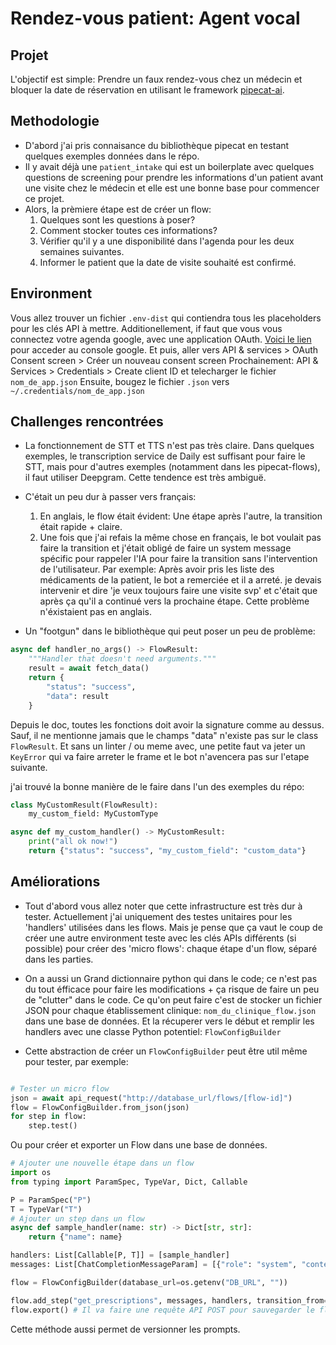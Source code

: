 # Rendez-vous patient: Agent vocal

## Projet

L'objectif est simple: Prendre un faux rendez-vous chez un médecin et bloquer la date de réservation en utilisant le framework [pipecat-ai](https://github.com/pipecat-ai/pipecat).

## Methodologie

- D'abord j'ai pris connaisance du bibliothèque pipecat en testant quelques exemples données dans le répo.
- Il y avait déjà une `patient_intake` qui est un boilerplate avec quelques questions de screening pour prendre les informations d'un patient avant une visite chez le médecin et elle est une bonne base pour commencer ce projet.
- Alors, la prèmiere étape est de créer un flow:
  1. Quelques sont les questions à poser?
  2. Comment stocker toutes ces informations?
  3. Vérifier qu'il y a une disponibilité dans l'agenda pour les deux semaines suivantes.
  4. Informer le patient que la date de visite souhaité est confirmé.

## Environment

Vous allez trouver un fichier `.env-dist` qui contiendra tous les placeholders pour les clés API à mettre.
Additionellement,
if faut que vous vous connectez votre agenda google, avec une application OAuth.
[Voici le lien](https://console.developers.google.com/apis/credentials) pour acceder au console google.
Et puis, aller vers API & services > OAuth Consent screen > Créer un nouveau consent screen
Prochainement: API & Services > Credentials > Create client ID et telecharger le fichier `nom_de_app.json`
Ensuite,
bougez le fichier `.json` vers `~/.credentials/nom_de_app.json`

## Challenges rencontrées

- La fonctionnement de STT et TTS n'est pas très claire. Dans quelques exemples, le transcription service de Daily est suffisant pour faire le STT, mais pour d'autres exemples (notamment dans les pipecat-flows), il faut utiliser Deepgram. Cette tendence est très ambiguë.
- C'était un peu dur à passer vers français:

  1. En anglais, le flow était évident: Une étape après l'autre, la transition était rapide + claire.
  2. Une fois que j'ai refais la même chose en français, le bot voulait pas faire la transition et j'était obligé de faire un system message spécific pour rappeler l'IA pour faire la transition sans l'intervention de l'utilisateur. Par exemple: Après avoir pris les liste des médicaments de la patient, le bot a remerciée et il a arreté. je devais intervenir et dire 'je veux toujours faire une visite svp' et c'était que après ça qu'il a continué vers la prochaine étape. Cette problème n'éxistaient pas en anglais.

- Un "footgun" dans le bibliothèque qui peut poser un peu de problème:

```py
async def handler_no_args() -> FlowResult:
    """Handler that doesn't need arguments."""
    result = await fetch_data()
    return {
        "status": "success",
        "data": result
    }
```

Depuis le doc, toutes les fonctions doit avoir la signature comme au dessus. Sauf, il ne mentionne jamais que le champs "data" n'existe pas sur le class `FlowResult`. Et sans un linter / ou meme avec, une petite faut va jeter un `KeyError` qui va faire arreter le frame et le bot n'avencera pas sur l'etape suivante.

j'ai trouvé la bonne manière de le faire dans l'un des exemples du répo:

```py
class MyCustomResult(FlowResult):
    my_custom_field: MyCustomType

async def my_custom_handler() -> MyCustomResult:
    print("all ok now!")
    return {"status": "success", "my_custom_field": "custom_data"}
```

## Améliorations

- Tout d'abord vous allez noter que cette infrastructure est très dur à tester. Actuellement j'ai uniquement des testes unitaires pour les 'handlers' utilisées dans les flows. Mais je pense que ça vaut le coup de créer une autre environment teste avec les clés APIs différents (si possible) pour créer des 'micro flows': chaque étape d'un flow, séparé dans les parties.

- On a aussi un Grand dictionnaire python qui dans le code; ce n'est pas du tout éfficace pour faire les modifications + ça risque de faire un peu de "clutter" dans le code.
  Ce qu'on peut faire c'est de stocker un fichier JSON pour chaque établissement clinique: `nom_du_clinique_flow.json` dans une base de données. Et la récuperer vers le début et remplir les handlers avec une classe Python potentiel: `FlowConfigBuilder`

- Cette abstraction de créer un `FlowConfigBuilder` peut être util même pour tester, par exemple:

```py

# Tester un micro flow
json = await api_request("http://database_url/flows/[flow-id]")
flow = FlowConfigBuilder.from_json(json)
for step in flow:
    step.test()

```

Ou pour créer et exporter un Flow dans une base de données.

```py
# Ajouter une nouvelle étape dans un flow
import os
from typing import ParamSpec, TypeVar, Dict, Callable

P = ParamSpec("P")
T = TypeVar("T")
# Ajouter un step dans un flow
async def sample_handler(name: str) -> Dict[str, str]:
    return {"name": name}

handlers: List[Callable[P, T]] = [sample_handler]
messages: List[ChatCompletionMessageParam] = [{"role": "system", "content": "youre a helpful bot"}]

flow = FlowConfigBuilder(database_url=os.getenv("DB_URL", ""))

flow.add_step("get_prescriptions", messages, handlers, transition_from="start")
flow.export() # Il va faire une requête API POST pour sauvegarder le flow dans une base.
```

Cette méthode aussi permet de versionner les prompts.
